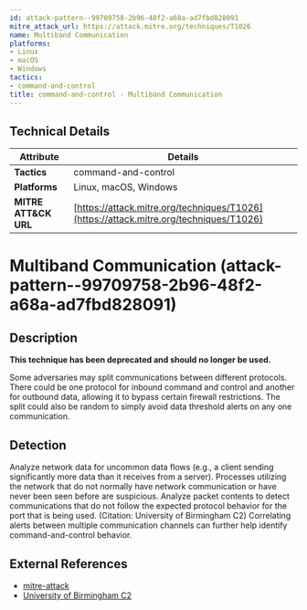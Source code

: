 ```yaml
---
id: attack-pattern--99709758-2b96-48f2-a68a-ad7fbd828091
mitre_attack_url: https://attack.mitre.org/techniques/T1026
name: Multiband Communication
platforms:
- Linux
- macOS
- Windows
tactics:
- command-and-control
title: command-and-control - Multiband Communication
---
```


## Technical Details

| Attribute | Details |
|-----------|----------|
| **Tactics** | command-and-control |
| **Platforms** | Linux, macOS, Windows |
| **MITRE ATT&CK URL** | [https://attack.mitre.org/techniques/T1026](https://attack.mitre.org/techniques/T1026) |

# Multiband Communication (attack-pattern--99709758-2b96-48f2-a68a-ad7fbd828091)

## Description
**This technique has been deprecated and should no longer be used.**

Some adversaries may split communications between different protocols. There could be one protocol for inbound command and control and another for outbound data, allowing it to bypass certain firewall restrictions. The split could also be random to simply avoid data threshold alerts on any one communication.

## Detection
Analyze network data for uncommon data flows (e.g., a client sending significantly more data than it receives from a server). Processes utilizing the network that do not normally have network communication or have never been seen before are suspicious. Analyze packet contents to detect communications that do not follow the expected protocol behavior for the port that is being used. (Citation: University of Birmingham C2) Correlating alerts between multiple communication channels can further help identify command-and-control behavior.

## External References
- [mitre-attack](https://attack.mitre.org/techniques/T1026)
- [University of Birmingham C2](https://arxiv.org/ftp/arxiv/papers/1408/1408.1136.pdf)
